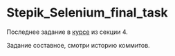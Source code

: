 # Stepik_Selenium_final_task
Последнее задание в [курсе](https://stepik.org/course/575) из секции 4.

Задание составное, смотри историю коммитов.
 